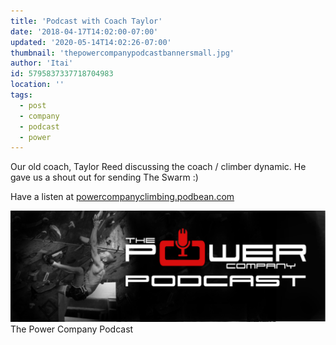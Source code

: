 ```yaml
---
title: 'Podcast with Coach Taylor'
date: '2018-04-17T14:02:00-07:00'
updated: '2020-05-14T14:02:26-07:00'
thumbnail: 'thepowercompanypodcastbannersmall.jpg'
author: 'Itai'
id: 5795837337718704983
location: ''
tags:
  - post
  - company
  - podcast
  - power
---
```


Our old coach, Taylor Reed discussing the coach / climber dynamic. He gave us a shout out for sending The Swarm :)

Have a listen at [powercompanyclimbing.podbean.com](/images/)

![The Power Company Podcast header image 1](/images/thepowercompanypodcastbannersmall.jpg)The Power Company Podcast

